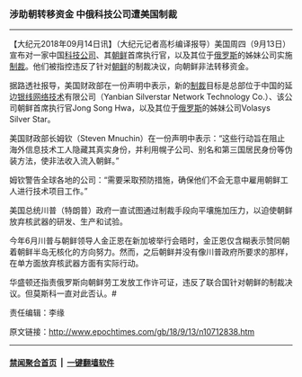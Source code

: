 ### 涉助朝转移资金 中俄科技公司遭美国制裁
------------------------

<p>【大纪元2018年09月14日讯】（大纪元记者高杉编译报导）美国周四（9月13日）宣布对一家中国<a href="http://www.epochtimes.com/gb/tag/%E7%A7%91%E6%8A%80%E5%85%AC%E5%8F%B8.html">科技公司</a>、其<a href="http://www.epochtimes.com/gb/tag/%E6%9C%9D%E9%B2%9C.html">朝鲜</a>首席执行官，以及其位于<a href="http://www.epochtimes.com/gb/tag/%E4%BF%84%E7%BD%97%E6%96%AF.html">俄罗斯</a>的姊妹公司实施<a href="http://www.epochtimes.com/gb/tag/%E5%88%B6%E8%A3%81.html">制裁</a>。他们被指控违反了针对<a href="http://www.epochtimes.com/gb/tag/%E6%9C%9D%E9%B2%9C.html">朝鲜</a>的制裁决议，向朝鲜非法转移资金。</p>
<p>据路透社报导，美国财政部在一份声明中表示，新的<a href="http://www.epochtimes.com/gb/tag/%E5%88%B6%E8%A3%81.html">制裁</a>目标是总部位于中国的延边<a href="http://www.epochtimes.com/gb/tag/%E9%93%B6%E7%BA%BF%E7%BD%91%E7%BB%9C%E6%8A%80%E6%9C%AF.html">银线网络技术</a>有限公司（Yanbian Silverstar Network Technology Co.）、该公司朝鲜首席执行官Jong Song Hwa，以及其位于<a href="http://www.epochtimes.com/gb/tag/%E4%BF%84%E7%BD%97%E6%96%AF.html">俄罗斯</a>的姊妹公司Volasys Silver Star。</p>
<p>美国财政部长姆钦（Steven Mnuchin）在一份声明中表示：“这些行动旨在阻止海外信息技术工人隐藏其真实身份，并利用幌子公司、别名和第三国居民身份等伪装方法，使非法收入流入朝鲜。”</p>
<p>姆钦警告全球各地的公司：“需要采取预防措施，确保他们不会无意中雇用朝鲜工人进行技术项目工作。”</p>
<p>美国总统川普（特朗普）政府一直试图通过制裁手段向平壤施加压力，以迫使朝鲜放弃核武器的研发、生产和试验。</p>
<p>今年6月川普与朝鲜领导人金正恩在新加坡举行会晤时，金正恩仅含糊表示赞同朝着朝鲜半岛无核化的方向努力。然而，之后朝鲜并没有像川普政府所要求的那样，在单方面放弃核武器方面有实际行动。</p>
<p>华盛顿还指责俄罗斯向朝鲜劳工发放工作许可证，违反了联合国针对朝鲜的制裁决议。但莫斯科一直对此否认。#</p>
<p>责任编辑：李缘</p>

原文链接：http://www.epochtimes.com/gb/18/9/13/n10712838.htm


------------------------
#### [禁闻聚合首页](https://github.com/gfw-breaker/banned-news/blob/master/README.md) &nbsp;|&nbsp;  [一键翻墙软件](https://github.com/gfw-breaker/nogfw/blob/master/README.md)